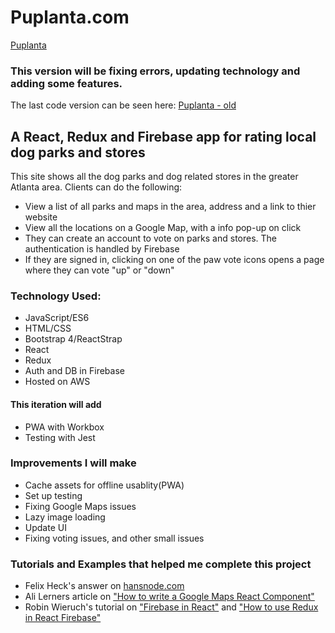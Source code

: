 #  Puplanta.com

[Puplanta](http://puplanta.com/)

###  This version will be fixing errors, updating technology and adding some features.

The last code version can be seen here: [Puplanta - old](https://github.com/Missarachnid/puplanta2)

##  A React, Redux and Firebase app for rating local dog parks and stores
This site shows all the dog parks and dog related stores in the greater Atlanta area. 
Clients can do the following:
*  View a list of all parks and maps in the area, address and a link to thier website
*  View all the locations on a Google Map, with a info pop-up on click
*  They can create an account to vote on parks and stores. The authentication is handled by Firebase
*  If they are signed in, clicking on one of the paw vote icons opens a page where they can vote "up" or "down"

###  Technology Used:
*  JavaScript/ES6
*  HTML/CSS
*  Bootstrap 4/ReactStrap
*  React
*  Redux
*  Auth and DB in Firebase
*  Hosted on AWS
####  This iteration will add
*  PWA with Workbox
*  Testing with Jest

###  Improvements I will make 
*  Cache assets for offline usablity(PWA)
*  Set up testing
*  Fixing Google Maps issues
*  Lazy image loading
*  Update UI
*  Fixing voting issues, and other small issues

###  Tutorials and Examples that helped me complete this project
* Felix Heck's answer on [hansnode.com](https://hashnode.com/post/google-maps-api-onclick-on-marker-close-infowindow-of-other-markers-ciou68dw708x33353les71nyi)
*  Ali Lerners article on ["How to write a Google Maps React Component"](https://www.fullstackreact.com/articles/how-to-write-a-google-maps-react-component/#)
*  Robin Wieruch's tutorial on ["Firebase in React"](https://www.robinwieruch.de/complete-firebase-authentication-react-tutorial/) and ["How to use Redux in React Firebase"](https://www.robinwieruch.de/react-firebase-redux-tutorial/)